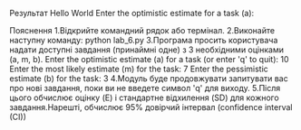 Результат
Hello World
Enter the optimistic estimate for a task (a):

Пояснення 
1.Відкрийте командний рядок або термінал. 
2.Виконайте наступну команду:
python lab_6.py
3.Програма просить користувача надати доступні завдання (принаймні одне) з 3 необхідними
оцінками (a, m, b).
Enter the optimistic estimate (a) for a task (or enter 'q' to quit): 10
Enter the most likely estimate (m) for the task: 7
Enter the pessimistic estimate (b) for the task: 3
4.Модуль буде продовжувати запитувати вас про нові завдання, поки ви не введете символ 'q' для виходу.
5.Після цього обчислює оцінку (E) і стандартне відхилення (SD) для кожного
завдання.Нарешті, обчислює 95% довірчий інтервал (confidence interval (CI))
